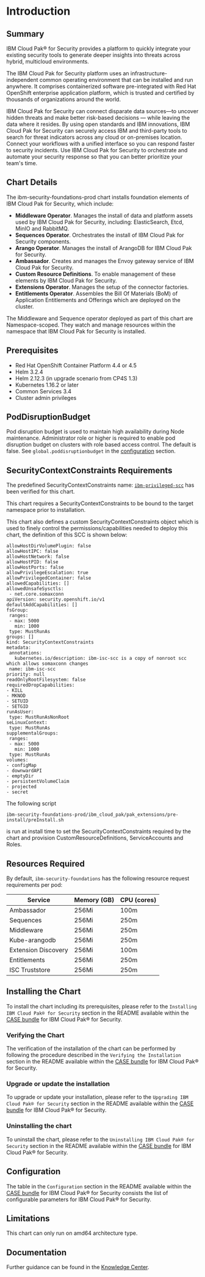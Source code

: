 
# Introduction

## Summary

IBM Cloud Pak&reg; for Security provides a platform to quickly integrate your existing security tools to generate deeper insights into threats across hybrid, multicloud environments.

The IBM Cloud Pak for Security platform uses an infrastructure-independent common operating environment that can be installed and run anywhere. It comprises containerized software pre-integrated with Red Hat OpenShift enterprise application platform, which is trusted and certified by thousands of organizations around the world.

IBM Cloud Pak for Security can connect disparate data sources—to uncover hidden threats and make better risk-based decisions — while leaving the data where it resides. By using open standards and IBM innovations, IBM Cloud Pak for Security can securely access IBM and third-party tools to search for threat indicators across any cloud or on-premises location. Connect your workflows with a unified interface so you can respond faster to security incidents. Use IBM Cloud Pak for Security to orchestrate and automate your security response so that you can better prioritize your team's time.


## Chart Details

The ibm-security-foundations-prod chart installs foundation elements of IBM Cloud Pak for Security, which include:

- **Middleware Operator**. Manages the install of data and platform assets used by IBM Cloud Pak for Security, including: ElasticSearch, Etcd, MinIO and RabbitMQ.
- **Sequences Operator**. Orchestrates the install of IBM Cloud Pak for Security components.
- **Arango Operator**. Manages the install of ArangoDB for IBM Cloud Pak for Security.
- **Ambassador**. Creates and manages the Envoy gateway service of IBM Cloud Pak for Security.
- **Custom Resource Definitions**. To enable management of these elements by IBM Cloud Pak for Security.
- **Extensions Operator**. Manages the setup of the connector factories.
- **Entitlements Operator**. Assembles the Bill Of Materials (BoM) of Application Entitlements and Offerings which are deployed on the cluster.

The Middleware and Sequence operator deployed as part of this chart are Namespace-scoped. They watch and manage resources within the namespace that IBM Cloud Pak for Security is installed.

## Prerequisites

- Red Hat OpenShift Container Platform 4.4 or 4.5
- Helm 3.2.4
- Helm 2.12.3 (in upgrade scenario from CP4S 1.3)
- Kubernetes 1.16.2 or later
- Common Services 3.4
- Cluster admin privileges


## PodDisruptionBudget

Pod disruption budget is used to maintain high availability during Node maintenance. Administrator role or higher is required to enable pod disruption budget on clusters with role based access control. The default is false. See `global.poddisruptionbudget` in the [configuration](#configuration) section.


## SecurityContextConstraints Requirements

The predefined SecurityContextConstraints name: [`ibm-privileged-scc`](https://ibm.biz/cpkspec-scc) has been verified for this chart.

This chart requires a SecurityContextConstraints to be bound to the target namespace prior to installation.

This chart also defines a custom SecurityContextConstraints object which is used to finely control the permissions/capabilities needed to deploy this chart, the definition of this SCC is shown below:


 ```
allowHostDirVolumePlugin: false
allowHostIPC: false
allowHostNetwork: false
allowHostPID: false
allowHostPorts: false
allowPrivilegeEscalation: true
allowPrivilegedContainer: false
allowedCapabilities: []
allowedUnsafeSysctls:
  - net.core.somaxconn
apiVersion: security.openshift.io/v1
defaultAddCapabilities: []
fsGroup:
  ranges:
  - max: 5000
    min: 1000
  type: MustRunAs
groups: []
kind: SecurityContextConstraints
metadata:
  annotations:
    kubernetes.io/description: ibm-isc-scc is a copy of nonroot scc which allows somaxconn changes
  name: ibm-isc-scc
priority: null
readOnlyRootFilesystem: false
requiredDropCapabilities:
- KILL
- MKNOD
- SETUID
- SETGID
runAsUser:
  type: MustRunAsNonRoot
seLinuxContext:
  type: MustRunAs
supplementalGroups:
  ranges:
  - max: 5000
    min: 1000
  type: MustRunAs
volumes:
- configMap
- downwardAPI
- emptyDir
- persistentVolumeClaim
- projected
- secret
```
The following script
```
ibm-security-foundations-prod/ibm_cloud_pak/pak_extensions/pre-install/preInstall.sh
```
is run at install time to set the SecurityContextConstraints required by the chart and provision CustomResourceDefinitions, ServiceAccounts and Roles.


## Resources Required

By default, `ibm-security-foundations` has the following resource request requirements per pod:

| Service   | Memory (GB) | CPU (cores) |
| --------- | ----------- | ----------- |
| Ambassador|    256Mi    | 100m        |
| Sequences |    256Mi    | 250m        |
| Middleware|    256Mi    | 250m        |
| Kube-arangodb|   256Mi    | 250m   |
| Extension Discovery| 256Mi | 100m |
| Entitlements | 256Mi | 250m |
| ISC Truststore | 256Mi | 250m |


## Installing the Chart

To install the chart including its prerequisites, please refer to the `Installing IBM Cloud Pak® for Security` section in the README available within the [CASE bundle](https://github.com/IBM/cloud-pak/blob/master/repo/case/ibm-cp-security-1.0.8.tgz) for IBM Cloud Pak&reg; for Security.

### Verifying the Chart

The verification of the installation of the chart can be performed by following the procedure described in the `Verifying the Installation` section in the README available within the [CASE bundle](https://github.com/IBM/cloud-pak/blob/master/repo/case/ibm-cp-security-1.0.8.tgz) for IBM Cloud Pak&reg; for Security.


### Upgrade or update the installation

To upgrade or update your installation, please refer to the `Upgrading IBM Cloud Pak® for Security` section in the README available within the [CASE bundle](https://github.com/IBM/cloud-pak/blob/master/repo/case/ibm-cp-security-1.0.8.tgz) for IBM Cloud Pak&reg; for Security.

### Uninstalling the chart

To uninstall the chart, please refer to the `Uninstalling IBM Cloud Pak® for Security` section in the README available within the [CASE bundle](https://github.com/IBM/cloud-pak/blob/master/repo/case/ibm-cp-security-1.0.8.tgz) for IBM Cloud Pak&reg; for Security.


## Configuration

The table in the `Configuration` section in the README available within the [CASE bundle](https://github.com/IBM/cloud-pak/blob/master/repo/case/ibm-cp-security-1.0.8.tgz) for IBM Cloud Pak&reg; for Security consists the list of configurable parameters for IBM Cloud Pak&reg; for Security.

## Limitations

This chart can only run on amd64 architecture type.

## Documentation
Further guidance can be found in the [Knowledge Center](https://www.ibm.com/support/knowledgecenter/SSTDPP_1.4.0/cp4s_v1r3/docs/scp-core/overview.html).

